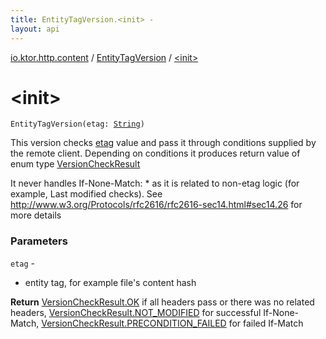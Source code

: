 ```yaml
---
title: EntityTagVersion.<init> - 
layout: api
---
```


<div class='api-docs-breadcrumbs'><a href="../index.html">io.ktor.http.content</a> / <a href="index.html">EntityTagVersion</a> / <a href="./-init-.html">&lt;init&gt;</a></div>

# &lt;init&gt;

<div class="signature"><code><span class="identifier">EntityTagVersion</span><span class="symbol">(</span><span class="parameterName" id="io.ktor.http.content.EntityTagVersion$<init>(kotlin.String)/etag">etag</span><span class="symbol">:</span>&nbsp;<a href="https://kotlinlang.org/api/latest/jvm/stdlib/kotlin/-string/index.html"><span class="identifier">String</span></a><span class="symbol">)</span></code></div>

This version checks <a href="-init-.html#io.ktor.http.content.EntityTagVersion$<init>(kotlin.String)/etag">etag</a> value and pass it through conditions supplied by the remote client. Depending on conditions it
produces return value of enum type <a href="../-version-check-result/index.html">VersionCheckResult</a>

It never handles If-None-Match: *  as it is related to non-etag logic (for example, Last modified checks).
See http://www.w3.org/Protocols/rfc2616/rfc2616-sec14.html#sec14.26 for more details

### Parameters

<code>etag</code> -
* entity tag, for example file's content hash

**Return**
<a href="../-version-check-result/-o-k.html">VersionCheckResult.OK</a> if all headers pass or there was no related headers,
<a href="../-version-check-result/-n-o-t_-m-o-d-i-f-i-e-d.html">VersionCheckResult.NOT_MODIFIED</a> for successful If-None-Match,
<a href="../-version-check-result/-p-r-e-c-o-n-d-i-t-i-o-n_-f-a-i-l-e-d.html">VersionCheckResult.PRECONDITION_FAILED</a> for failed If-Match

